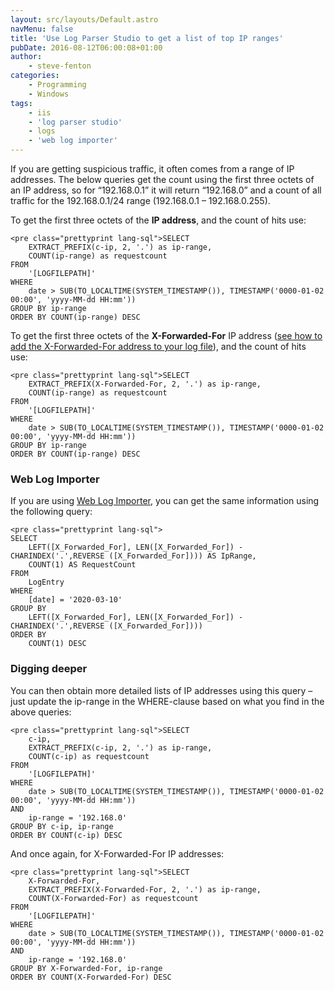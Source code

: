 ```yaml
---
layout: src/layouts/Default.astro
navMenu: false
title: 'Use Log Parser Studio to get a list of top IP ranges'
pubDate: 2016-08-12T06:00:08+01:00
author:
    - steve-fenton
categories:
    - Programming
    - Windows
tags:
    - iis
    - 'log parser studio'
    - logs
    - 'web log importer'
---
```


If you are getting suspicious traffic, it often comes from a range of IP addresses. The below queries get the count using the first three octets of an IP address, so for “192.168.0.1” it will return “192.168.0” and a count of all traffic for the 192.168.0.1/24 range (192.168.0.1 – 192.168.0.255).

To get the first three octets of the **IP address**, and the count of hits use:

```
<pre class="prettyprint lang-sql">SELECT
    EXTRACT_PREFIX(c-ip, 2, '.') as ip-range,
    COUNT(ip-range) as requestcount
FROM
    '[LOGFILEPATH]'
WHERE
    date > SUB(TO_LOCALTIME(SYSTEM_TIMESTAMP()), TIMESTAMP('0000-01-02 00:00', 'yyyy-MM-dd HH:mm'))
GROUP BY ip-range
ORDER BY COUNT(ip-range) DESC
```
To get the first three octets of the **X-Forwarded-For** IP address ([see how to add the X-Forwarded-For address to your log file](/2016/08/add-x-forwarded-for-ip-address-to-iis-logs/)), and the count of hits use:

```
<pre class="prettyprint lang-sql">SELECT
    EXTRACT_PREFIX(X-Forwarded-For, 2, '.') as ip-range,
    COUNT(ip-range) as requestcount
FROM
    '[LOGFILEPATH]'
WHERE
    date > SUB(TO_LOCALTIME(SYSTEM_TIMESTAMP()), TIMESTAMP('0000-01-02 00:00', 'yyyy-MM-dd HH:mm'))
GROUP BY ip-range
ORDER BY COUNT(ip-range) DESC
```
### Web Log Importer

If you are using [Web Log Importer](/tag/web-log-importer/), you can get the same information using the following query:

```
<pre class="prettyprint lang-sql">
SELECT
    LEFT([X_Forwarded_For], LEN([X_Forwarded_For]) - CHARINDEX('.',REVERSE ([X_Forwarded_For]))) AS IpRange,
    COUNT(1) AS RequestCount
FROM
    LogEntry
WHERE
    [date] = '2020-03-10'
GROUP BY
    LEFT([X_Forwarded_For], LEN([X_Forwarded_For]) - CHARINDEX('.',REVERSE ([X_Forwarded_For])))
ORDER BY
    COUNT(1) DESC
```
### Digging deeper

You can then obtain more detailed lists of IP addresses using this query – just update the ip-range in the WHERE-clause based on what you find in the above queries:

```
<pre class="prettyprint lang-sql">SELECT
    c-ip,
    EXTRACT_PREFIX(c-ip, 2, '.') as ip-range,
    COUNT(c-ip) as requestcount
FROM
    '[LOGFILEPATH]'
WHERE
    date > SUB(TO_LOCALTIME(SYSTEM_TIMESTAMP()), TIMESTAMP('0000-01-02 00:00', 'yyyy-MM-dd HH:mm'))
AND
    ip-range = '192.168.0'
GROUP BY c-ip, ip-range
ORDER BY COUNT(c-ip) DESC
```
And once again, for X-Forwarded-For IP addresses:

```
<pre class="prettyprint lang-sql">SELECT
    X-Forwarded-For,
    EXTRACT_PREFIX(X-Forwarded-For, 2, '.') as ip-range,
    COUNT(X-Forwarded-For) as requestcount
FROM
    '[LOGFILEPATH]'
WHERE
    date > SUB(TO_LOCALTIME(SYSTEM_TIMESTAMP()), TIMESTAMP('0000-01-02 00:00', 'yyyy-MM-dd HH:mm'))
AND
    ip-range = '192.168.0'
GROUP BY X-Forwarded-For, ip-range
ORDER BY COUNT(X-Forwarded-For) DESC
```